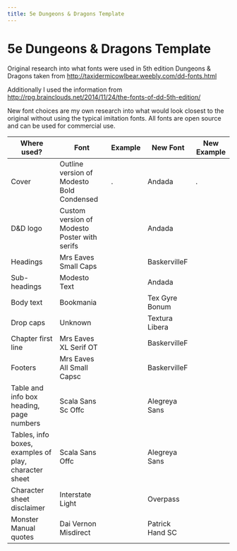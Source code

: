 ```yaml
---
title: 5e Dungeons & Dragons Template
---
```


# 5e Dungeons & Dragons Template
Original research into what fonts were used in 5th edition Dungeons & Dragons taken from http://taxidermicowlbear.weebly.com/dd-fonts.html

Additionally I used the information from http://rpg.brainclouds.net/2014/11/24/the-fonts-of-dd-5th-edition/

New font choices are my own research into what would look closest to the original without using the typical imitation fonts. All fonts are open source and can be used for commercial use.

| Where used?                                           | Font                                         | Example | New Font                           | New Example |
|-------------------------------------------------------|----------------------------------------------|---------|------------------------------------|-------------|
| Cover                                                 | Outline version of Modesto Bold Condensed    | .       | Andada                             | .           |
| D&D logo                                              | Custom version of Modesto Poster with serifs |         | Andada                             |             |
| Headings                                              | Mrs Eaves Small Caps                         |         | BaskervilleF                       |             |
| Sub-headings                                          | Modesto Text                                 |         | Andada                             |             |
| Body text                                             | Bookmania                                    |         | Tex Gyre Bonum                     |             |
| Drop caps                                             | Unknown                                      |         | Textura Libera                     |             |
| Chapter first line                                    | Mrs Eaves XL Serif OT                        |         | BaskervilleF                       |             |
| Footers                                               | Mrs Eaves All Small Capsc                    |         | BaskervilleF                       |             |
| Table and info box heading, page numbers              | Scala Sans Sc Offc                           |         | Alegreya Sans                      |             |
| Tables, info boxes, examples of play, character sheet | Scala Sans Offc                              |         | Alegreya Sans                      |             |
| Character sheet disclaimer                            | Interstate Light                             |         | Overpass                           |             |
| Monster Manual quotes                                 | Dai Vernon Misdirect                         |         | Patrick Hand SC                    |             |

